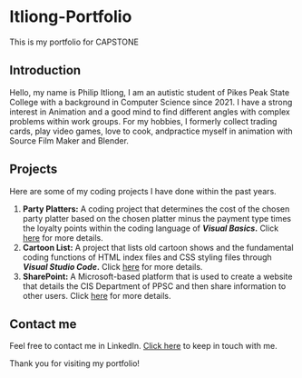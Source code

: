 # Itliong-Portfolio
This is my portfolio for CAPSTONE

## Introduction
Hello, my name is Philip Itliong, I am an autistic student of Pikes Peak State College with a background in Computer Science since 2021. I have a strong interest in Animation and a good mind to find different angles with complex problems within work groups. For my hobbies, I formerly collect trading cards, play video games, love to cook, andpractice myself in animation with Source Film Maker and Blender. 

## Projects
Here are some of my coding projects I have done within the past years.

1. **Party Platters:** A coding project that determines the cost of the chosen party platter based on the chosen platter minus the payment type times the loyalty points within the coding language of **_Visual Basics_.** Click [here](https://github.com/pitliong/Itliong-Portfolio/blob/116aafc3ee172b12a1aa19a74798110ef3282d75/PROJECT.MD) for more details.
2. **Cartoon List:** A project that lists old cartoon shows and the fundamental coding functions of HTML index files and CSS styling files through **_Visual Studio Code_.** Click [here](https://github.com/pitliong/Itliong-Portfolio/blob/116aafc3ee172b12a1aa19a74798110ef3282d75/TOONS.MD) for more details.
3. **SharePoint:** A Microsoft-based platform that is used to create a website that details the CIS Department of PPSC and then share information to other users. Click [here](SharePoint.MD) for more details.

## Contact me
Feel free to contact me in LinkedIn. [Click here](https://www.linkedin.com/feed/) to keep in touch with me.

Thank you for visiting my portfolio!
